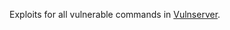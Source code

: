 Exploits for all vulnerable commands in [Vulnserver](https://github.com/stephenbradshaw/vulnserver).
